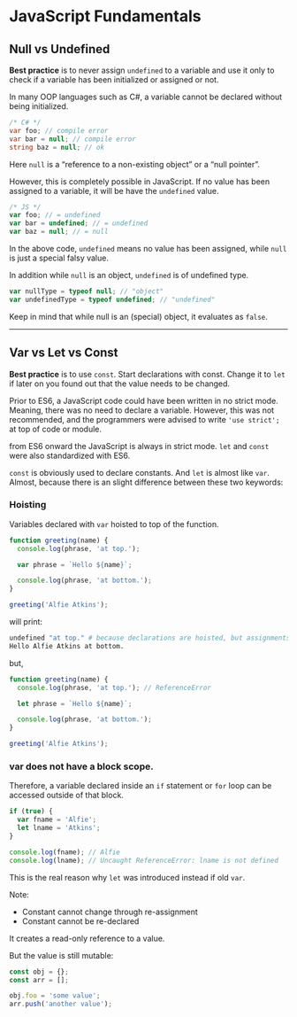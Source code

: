 # JavaScript Fundamentals

## Null vs Undefined
**Best practice** is to never assign ```undefined``` to a variable and use it only to check if a variable has been initialized or assigned or not.

In many OOP languages such as C#, a variable cannot be declared without being initialized.

```csharp
/* C# */
var foo; // compile error
var bar = null; // compile error
string baz = null; // ok
```

Here ```null``` is a “reference to a non-existing object” or a “null pointer”.

However, this is completely possible in JavaScript. If no value has been assigned to a variable, it will be have the ```undefined``` value.

```js
/* JS */
var foo; // = undefined
var bar = undefined; // = undefined
var baz = null; // = null
```

In the above code, ```undefined``` means no value has been assigned, while ```null``` is just a special falsy value.

In addition while ```null``` is an object, ```undefined``` is of undefined type.

```js
var nullType = typeof null; // "object"
var undefinedType = typeof undefined; // "undefined"
```

Keep in mind that while null is an (special) object, it evaluates as ```false```.

---

## Var vs Let vs Const

**Best practice** is to use ```const```. Start declarations with const. Change it to ```let``` if later on you found out that the value needs to be changed.

Prior to ES6, a JavaScript code could have been written in no strict mode. Meaning, there was no need to declare a variable. However, this was not recommended, and the programmers were advised to write ```'use strict';``` at top of code or module.

from ES6 onward the JavaScript is always in strict mode. ```let``` and ```const``` were also standardized with ES6.

```const``` is obviously used to declare constants. And ```let``` is almost like ```var```. Almost, because there is an slight difference between these two keywords:

### Hoisting

Variables declared with ```var``` hoisted to top of the function.

```js
function greeting(name) {
  console.log(phrase, 'at top.');

  var phrase = `Hello ${name}`;

  console.log(phrase, 'at bottom.');
}

greeting('Alfie Atkins');
```

will print:

```bash
undefined "at top." # because declarations are hoisted, but assignments are not.
Hello Alfie Atkins at bottom.
```

but,

```js
function greeting(name) {
  console.log(phrase, 'at top.'); // ReferenceError

  let phrase = `Hello ${name}`;

  console.log(phrase, 'at bottom.');
}

greeting('Alfie Atkins');
```

### var does not have a block scope.

Therefore, a variable declared inside an ```if``` statement or ```for``` loop can be accessed outside of that block.

```js
if (true) {
  var fname = 'Alfie';
  let lname = 'Atkins';
}

console.log(fname); // Alfie
console.log(lname); // Uncaught ReferenceError: lname is not defined
```

This is the real reason why ```let``` was introduced instead if old ```var```.

Note:

* Constant cannot change through re-assignment
* Constant cannot be re-declared

It creates a read-only reference to a value.

But the value is still mutable:

```js
const obj = {};
const arr = [];

obj.foo = 'some value';
arr.push('another value');
```

